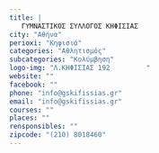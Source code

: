 ```yaml
---
title: |
   ΓΥΜΝΑΣΤΙΚΟΣ ΣΥΛΛΟΓΟΣ ΚΗΦΙΣΙΑΣ 
city: "Αθήνα"
perioxi: "Κηφισιά"
categories: "Αθλητισμός"
subcategories: "Κολύμβηση"
logo-img: "Λ.ΚΗΦΙΣΙΑΣ 192         "
website: ""
facebook: ""
phone: "info@gskifissias.gr"
email: "info@gskifissias.gr"
courses: ""
places: ""
rensponsibles: ""
zipcode: "(210) 8018460"
---
```




